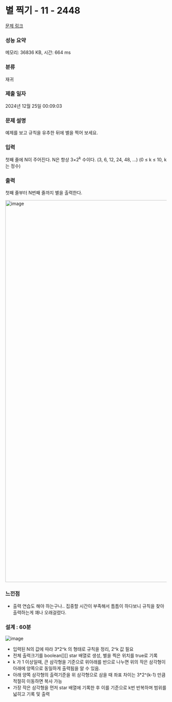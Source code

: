 # 별 찍기 - 11 - 2448 

[문제 링크](https://www.acmicpc.net/problem/2448) 

### 성능 요약

메모리: 36836 KB, 시간: 664 ms

### 분류

재귀

### 제출 일자

2024년 12월 25일 00:09:03

### 문제 설명

<p>예제를 보고 규칙을 유추한 뒤에 별을 찍어 보세요.</p>

### 입력 

 <p>첫째 줄에 N이 주어진다. N은 항상 3×2<sup>k</sup> 수이다. (3, 6, 12, 24, 48, ...) (0 ≤ k ≤ 10, k는 정수)</p>

### 출력 

 <p>첫째 줄부터 N번째 줄까지 별을 출력한다.</p>

 <img width="1190" alt="image" src="https://github.com/user-attachments/assets/5acd7dc9-699c-4c1c-ad24-5e25132cc7f2" />

### 느낀점

- 출력 연습도 해야 하는구나.. 집중할 시간이 부족해서 틈틈이 하다보니 규칙을 찾아 출력하는게 꽤나 오래걸렸다.

### 설계 : 60분

![image](https://github.com/user-attachments/assets/0d14b342-4fa8-4574-89cc-4b06154bfc52)

- 입력된 N의 값에 따라 3*2^k 의 형태로 규칙을 정리, 2^k 값 필요
- 전체 출력크기를 boolean[][] star 배열로 생성, 별을 찍은 위치를 true로 기록
- k 가 1 이상일때, 큰 삼각형을 기준으로 위아래를 반으로 나누면 위의 작은 삼각형이 아래에 양쪽으로 동일하게 출력됨을 알 수 있음.
- 아래 양쪽 삼각형의 출력기준을 위 삼각형으로 삼을 때 좌표 차이는 3*2^(k-1) 만큼 적절히 이동하면 복사 가능
- 가장 작은 삼각형을 먼저 star 배열에 기록한 후 이를 기준으로 k번 반복하며 범위를 넓히고 기록 및 출력